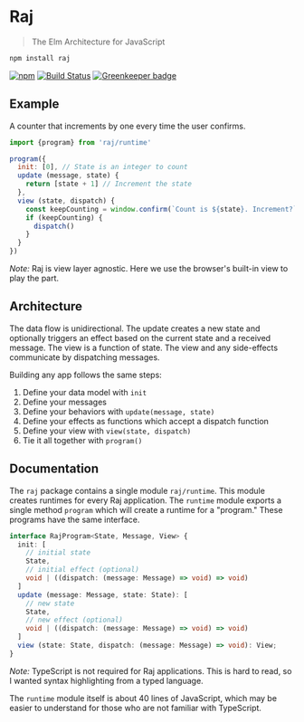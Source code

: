 # Raj
> The Elm Architecture for JavaScript

```sh
npm install raj
```

[![npm](https://img.shields.io/npm/v/raj.svg)](https://www.npmjs.com/package/raj)
[![Build Status](https://travis-ci.org/andrejewski/raj.svg?branch=master)](https://travis-ci.org/andrejewski/raj)
[![Greenkeeper badge](https://badges.greenkeeper.io/andrejewski/raj.svg)](https://greenkeeper.io/)

## Example
A counter that increments by one every time the user confirms.

```js
import {program} from 'raj/runtime'

program({
  init: [0], // State is an integer to count
  update (message, state) {
    return [state + 1] // Increment the state
  },
  view (state, dispatch) {
    const keepCounting = window.confirm(`Count is ${state}. Increment?`)
    if (keepCounting) {
      dispatch()
    }
  }
})
```

*Note:* Raj is view layer agnostic. Here we use the browser's built-in view to play the part.

## Architecture

The data flow is unidirectional.
The update creates a new state and optionally triggers an effect based on the current state and a received message.
The view is a function of state.
The view and any side-effects communicate by dispatching messages.

Building any app follows the same steps:

1. Define your data model with `init`
1. Define your messages
1. Define your behaviors with `update(message, state)`
1. Define your effects as functions which accept a dispatch function
1. Define your view with `view(state, dispatch)`
1. Tie it all together with `program()`

## Documentation
The `raj` package contains a single module `raj/runtime`. This module creates runtimes for every Raj application. The `runtime` module exports a single method `program` which will create a runtime for a "program." These programs have the same interface.

```ts
interface RajProgram<State, Message, View> {
  init: [
    // initial state
    State,
    // initial effect (optional)
    void | ((dispatch: (message: Message) => void) => void)
  ]
  update (message: Message, state: State): [
    // new state
    State,
    // new effect (optional)
    void | ((dispatch: (message: Message) => void) => void)
  ]
  view (state: State, dispatch: (message: Message) => void): View;
}
```

*Note:* TypeScript is not required for Raj applications. This is hard to read, so I wanted syntax highlighting from a typed language.

The `runtime` module itself is about 40 lines of JavaScript, which may be easier to understand for those who are not familiar with TypeScript.